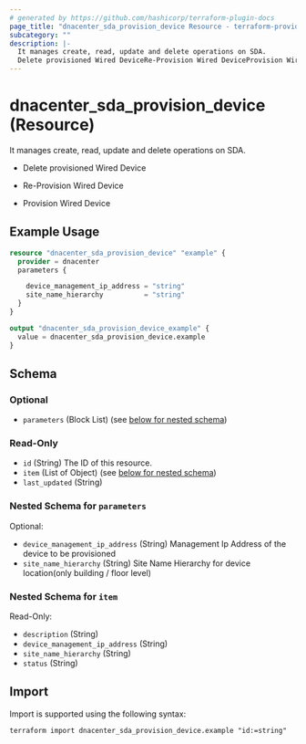 ```yaml
---
# generated by https://github.com/hashicorp/terraform-plugin-docs
page_title: "dnacenter_sda_provision_device Resource - terraform-provider-dnacenter"
subcategory: ""
description: |-
  It manages create, read, update and delete operations on SDA.
  Delete provisioned Wired DeviceRe-Provision Wired DeviceProvision Wired Device
---
```


# dnacenter_sda_provision_device (Resource)

It manages create, read, update and delete operations on SDA.

- Delete provisioned Wired Device

- Re-Provision Wired Device

- Provision Wired Device

## Example Usage

```terraform
resource "dnacenter_sda_provision_device" "example" {
  provider = dnacenter
  parameters {

    device_management_ip_address = "string"
    site_name_hierarchy          = "string"
  }
}

output "dnacenter_sda_provision_device_example" {
  value = dnacenter_sda_provision_device.example
}
```

<!-- schema generated by tfplugindocs -->
## Schema

### Optional

- `parameters` (Block List) (see [below for nested schema](#nestedblock--parameters))

### Read-Only

- `id` (String) The ID of this resource.
- `item` (List of Object) (see [below for nested schema](#nestedatt--item))
- `last_updated` (String)

<a id="nestedblock--parameters"></a>
### Nested Schema for `parameters`

Optional:

- `device_management_ip_address` (String) Management Ip Address of the device to be provisioned
- `site_name_hierarchy` (String) Site Name Hierarchy for device location(only building / floor level)


<a id="nestedatt--item"></a>
### Nested Schema for `item`

Read-Only:

- `description` (String)
- `device_management_ip_address` (String)
- `site_name_hierarchy` (String)
- `status` (String)

## Import

Import is supported using the following syntax:

```shell
terraform import dnacenter_sda_provision_device.example "id:=string"
```
